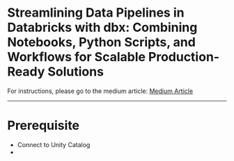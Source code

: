 # Streamlining Data Pipelines in Databricks with dbx: Combining Notebooks, Python Scripts, and Workflows for Scalable Production-Ready Solutions
For instructions, please go to the medium article: [Medium Article](https://medium.com/d-one/how-to-streamline-data-pipelines-in-databricks-with-dbx-7c92e8ab1d2es)

----------------------------------------------------------------------------------------------

# Prerequisite
* Connect to Unity Catalog
* 

<!-- 
# For Remote Testing
```
python -m venv venvr
source venvr/bin/activate
pip install -e .[remote]
```

Install the vscode databricks extension and follow the instructions:
1. Click on the Databricks Icon in the left panel
2. Click on `Configure Databricks`
3. Either choose the existing cluster that you configured in the previous article OR choose another one.
  * If you choose to add another one, you have to option to authenticate through Azure CLI (If you are using Databricks on Azure)
4. Click on Clusters to the left and choose your own Cluster or Create a new one
  * A single node cluster is enough for this exercise.
5. Start the Cluster by clicking on the green arrow  
 -->